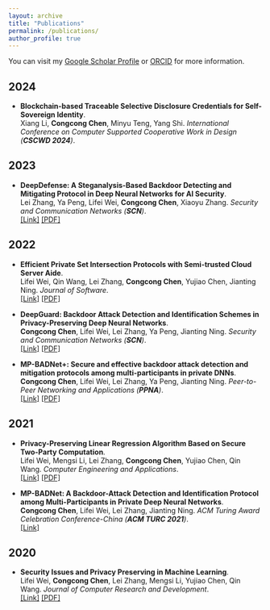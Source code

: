```yaml
---
layout: archive
title: "Publications"
permalink: /publications/
author_profile: true
---
```

<!-- ---
layout: archive
title: "Publications"
permalink: /publications/
author_profile: true
--- -->

<!-- {% if author.googlescholar %}
  You can also find my articles on <u><a href="{{author.googlescholar}}">my Google Scholar profile</a>.</u>
{% endif %}

{% include base_path %}

{% for post in site.publications reversed %}
  {% include archive-single.html %}
{% endfor %} -->
You can visit my [Google Scholar Profile](https://scholar.google.com/citations?user=mKiN4goAAAAJ&hl=zh-CN) or [ORCID](https://orcid.org/0000-0002-1716-1332) for more information.

## 2024 
* <b>Blockchain-based Traceable Selective Disclosure Credentials for Self-Sovereign Identity</b>.<br>
Xiang Li, <b>Congcong Chen</b>, Minyu Teng, Yang Shi.
<i>International Conference on Computer Supported Cooperative Work in Design (<b>CSCWD 2024</b>)</i>.<br>

## 2023
* <b>DeepDefense: A Steganalysis-Based Backdoor Detecting and Mitigating Protocol in Deep Neural Networks for AI Security</b>.<br>
Lei Zhang, Ya Peng, Lifei Wei, <b>Congcong Chen</b>, Xiaoyu Zhang. 
<i>Security and Communication Networks (<b>SCN</b>)</i>.<br>
[[Link]](https://doi.org/10.1155/2023/9308909)
[[PDF]](https://downloads.hindawi.com/journals/scn/2023/9308909.pdf)

## 2022
* <b>Efficient Private Set Intersection Protocols with Semi-trusted Cloud Server Aide</b>.<br>
Lifei Wei, Qin Wang, Lei Zhang,  <b>Congcong Chen</b>, Yujiao Chen, Jianting Ning. 
<i>Journal of Software</i>.<br>
[[Link]](http://dx.doi.org/10.13328/j.cnki.jos.006397)
[[PDF]](http://www.jos.org.cn/jos/article/pdf/6397)

* <b>DeepGuard: Backdoor Attack Detection and Identification Schemes in Privacy-Preserving Deep Neural Networks</b>.<br>
<b>Congcong Chen</b>, Lifei Wei, Lei Zhang, Ya Peng, Jianting Ning. 
<i>Security and Communication Networks (<b>SCN</b>)</i>.<br>
[[Link]](https://doi.org/10.1155/2022/2985308)
[[PDF]](https://downloads.hindawi.com/journals/scn/2022/2985308.pdf)

* <b>MP-BADNet+: Secure and effective backdoor attack detection and mitigation protocols among multi-participants in private DNNs</b>.<br>
<b>Congcong Chen</b>, Lifei Wei, Lei Zhang, Ya Peng, Jianting Ning. 
<i>Peer-to-Peer Networking and Applications (<b>PPNA</b>)</i>.<br>
[[Link]](https://doi.org/10.1007/s12083-022-01377-6)
[[PDF]](https://link.springer.com/content/pdf/10.1007/s12083-022-01377-6.pdf?pdf=button%20sticky)

## 2021
* <b>Privacy-Preserving Linear Regression Algorithm Based on Secure Two-Party Computation</b>.<br>
Lifei Wei, Mengsi Li, Lei Zhang, <b>Congcong Chen</b>, Yujiao Chen, Qin Wang. 
<i>Computer Engineering and Applications</i>.<br>
[[Link]](https://doi.org/10.3778/j.issn.1002-8331.2007-0337)
[[PDF]](http://cea.ceaj.org/CN/10.3778/j.issn.1002-8331.2007-0337#1)

* <b>MP-BADNet: A Backdoor-Attack Detection and Identification Protocol among Multi-Participants in Private Deep Neural Networks</b>.<br>
<b>Congcong Chen</b>, Lifei Wei, Lei Zhang, Jianting Ning. 
<i>ACM Turing Award Celebration Conference-China (<b>ACM TURC 2021</b>)</i>.<br>
[[Link]](https://doi.org/10.1145/3472634.3472660)
<!-- [[PDF]](https://chen-congcong.github.io/files/paper/2021-07-30-paper-mp-badnet.pdf) -->

## 2020
* <b>Security Issues and Privacy Preserving in Machine Learning</b>.<br>
Lifei Wei, <b>Congcong Chen</b>, Lei Zhang, Mengsi Li, Yujiao Chen, Qin Wang. 
<i>Journal of Computer Research and Development</i>.<br>
[[Link]](https://doi.org/10.7544/issn1000-1239.2020.20200426)
[[PDF]](https://crad.ict.ac.cn/CN/10.7544/issn1000-1239.2020.20200426#1)
